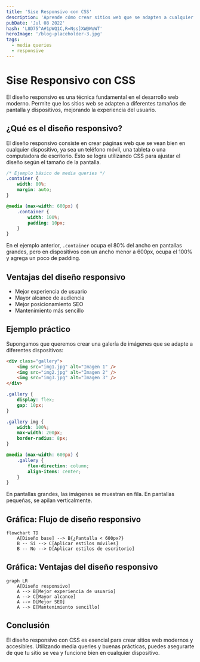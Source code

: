 ```yaml
---
title: 'Sise Responsivo con CSS'
description: 'Aprende cómo crear sitios web que se adapten a cualquier dispositivo usando CSS responsivo, ejemplos de código y gráficas explicativas.'
pubDate: 'Jul 08 2022'
hash: 'L8D75^A#1pWQ1C,R=Nss]XW@WoWT'
heroImage: '/blog-placeholder-3.jpg'
tags:
  - media queries
  - responsive
---
```


# Sise Responsivo con CSS

El diseño responsivo es una técnica fundamental en el desarrollo web moderno. Permite que los sitios web se adapten a diferentes tamaños de pantalla y dispositivos, mejorando la experiencia del usuario.

## ¿Qué es el diseño responsivo?

El diseño responsivo consiste en crear páginas web que se vean bien en cualquier dispositivo, ya sea un teléfono móvil, una tableta o una computadora de escritorio. Esto se logra utilizando CSS para ajustar el diseño según el tamaño de la pantalla.

```css
/* Ejemplo básico de media queries */
.container {
	width: 80%;
	margin: auto;
}

@media (max-width: 600px) {
	.container {
		width: 100%;
		padding: 10px;
	}
}
```

En el ejemplo anterior, `.container` ocupa el 80% del ancho en pantallas grandes, pero en dispositivos con un ancho menor a 600px, ocupa el 100% y agrega un poco de padding.

## Ventajas del diseño responsivo

- Mejor experiencia de usuario
- Mayor alcance de audiencia
- Mejor posicionamiento SEO
- Mantenimiento más sencillo

## Ejemplo práctico

Supongamos que queremos crear una galería de imágenes que se adapte a diferentes dispositivos:

```html
<div class="gallery">
	<img src="img1.jpg" alt="Imagen 1" />
	<img src="img2.jpg" alt="Imagen 2" />
	<img src="img3.jpg" alt="Imagen 3" />
</div>
```

```css
.gallery {
	display: flex;
	gap: 10px;
}

.gallery img {
	width: 100%;
	max-width: 200px;
	border-radius: 8px;
}

@media (max-width: 600px) {
	.gallery {
		flex-direction: column;
		align-items: center;
	}
}
```

En pantallas grandes, las imágenes se muestran en fila. En pantallas pequeñas, se apilan verticalmente.

## Gráfica: Flujo de diseño responsivo

```mermaid
flowchart TD
    A[Diseño base] --> B{¿Pantalla < 600px?}
    B -- Sí --> C[Aplicar estilos móviles]
    B -- No --> D[Aplicar estilos de escritorio]
```

## Gráfica: Ventajas del diseño responsivo

```mermaid
graph LR
    A[Diseño responsivo]
    A --> B[Mejor experiencia de usuario]
    A --> C[Mayor alcance]
    A --> D[Mejor SEO]
    A --> E[Mantenimiento sencillo]
```

## Conclusión

El diseño responsivo con CSS es esencial para crear sitios web modernos y accesibles. Utilizando media queries y buenas prácticas, puedes asegurarte de que tu sitio se vea y funcione bien en cualquier dispositivo.
